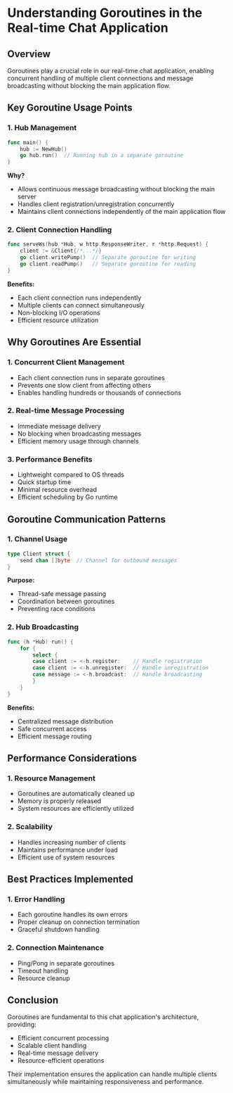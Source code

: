 # Understanding Goroutines in the Real-time Chat Application

## Overview

Goroutines play a crucial role in our real-time chat application, enabling concurrent handling of multiple client connections and message broadcasting without blocking the main application flow.

## Key Goroutine Usage Points

### 1. Hub Management

```go
func main() {
    hub := NewHub()
    go hub.run()  // Running hub in a separate goroutine
}
```

**Why?**

- Allows continuous message broadcasting without blocking the main server
- Handles client registration/unregistration concurrently
- Maintains client connections independently of the main application flow

### 2. Client Connection Handling

```go
func serveWs(hub *Hub, w http.ResponseWriter, r *http.Request) {
    client := &Client{/*...*/}
    go client.writePump()  // Separate goroutine for writing
    go client.readPump()   // Separate goroutine for reading
}
```

**Benefits:**

- Each client connection runs independently
- Multiple clients can connect simultaneously
- Non-blocking I/O operations
- Efficient resource utilization

## Why Goroutines Are Essential

### 1. Concurrent Client Management

- Each client connection runs in separate goroutines
- Prevents one slow client from affecting others
- Enables handling hundreds or thousands of connections

### 2. Real-time Message Processing

- Immediate message delivery
- No blocking when broadcasting messages
- Efficient memory usage through channels

### 3. Performance Benefits

- Lightweight compared to OS threads
- Quick startup time
- Minimal resource overhead
- Efficient scheduling by Go runtime

## Goroutine Communication Patterns

### 1. Channel Usage

```go
type Client struct {
    send chan []byte  // Channel for outbound messages
}
```

**Purpose:**

- Thread-safe message passing
- Coordination between goroutines
- Preventing race conditions

### 2. Hub Broadcasting

```go
func (h *Hub) run() {
    for {
        select {
        case client := <-h.register:    // Handle registration
        case client := <-h.unregister:  // Handle unregistration
        case message := <-h.broadcast:  // Handle broadcasting
        }
    }
}
```

**Benefits:**

- Centralized message distribution
- Safe concurrent access
- Efficient message routing

## Performance Considerations

### 1. Resource Management

- Goroutines are automatically cleaned up
- Memory is properly released
- System resources are efficiently utilized

### 2. Scalability

- Handles increasing number of clients
- Maintains performance under load
- Efficient use of system resources

## Best Practices Implemented

### 1. Error Handling

- Each goroutine handles its own errors
- Proper cleanup on connection termination
- Graceful shutdown handling

### 2. Connection Maintenance

- Ping/Pong in separate goroutines
- Timeout handling
- Resource cleanup

## Conclusion

Goroutines are fundamental to this chat application's architecture, providing:

- Efficient concurrent processing
- Scalable client handling
- Real-time message delivery
- Resource-efficient operations

Their implementation ensures the application can handle multiple clients simultaneously while maintaining responsiveness and performance.
